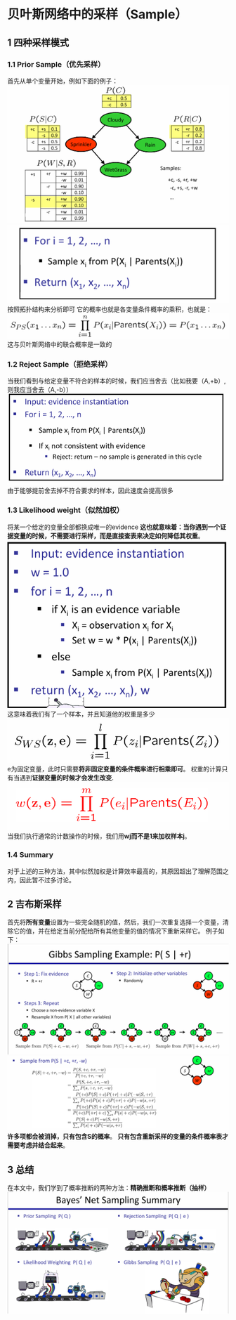 # 贝叶斯网络中的采样（Sample）
## 1 四种采样模式
### 1.1 Prior Sample（优先采样）
首先从单个变量开始，例如下面的例子：
![alt text](./img/image-85.png)
![alt text](./img/image-86.png)
按照拓扑结构来分析即可
它的概率也就是各变量条件概率的乘积，也就是：
![alt text](./img/image-87.png)
这与贝叶斯网络中的联合概率是一致的
### 1.2 Reject Sample（拒绝采样）
当我们看到与给定变量不符合的样本的时候，我们应当舍去（比如我要（A,+b）,则我应当舍去（A,-b））
![alt text](./img/image-88.png)
由于能够提前舍去掉不符合要求的样本，因此速度会提高很多
### 1.3 Likelihood weight（似然加权）
将某一个给定的变量全部都换成唯一的evidence
**这也就意味着：当你遇到一个证据变量的时候，不需要进行采样，而是直接查表来决定如何降低其权重**。
![alt text](./img/image-89.png)
这意味着我们有了一个样本，并且知道他的权重是多少
![alt text](./img/image-90.png)
e为固定变量，此时只需要**将非固定变量的条件概率进行相乘即可**。
权重的计算只有当遇到**证据变量的时候才会发生改变**.
![alt text](./img/image-91.png)
当我们执行通常的计数操作的时候，我们用**wj而不是1来加权样本j**。
### 1.4 Summary
对于上述的三种方法，其中似然加权是计算效率最高的，其原因超出了理解范围之内，因此暂不过多讨论。
## 2 吉布斯采样
首先将**所有变量**设置为一些完全随机的值，然后，我们一次重复选择一个变量，清除它的值，并在给定当前分配给所有其他变量的值的情况下重新采样它。
例子如下：
![alt text](./img/image-92.png)
![alt text](./img/image-93.png)
**许多项都会被消掉，只有包含S的概率**。
**只有包含重新采样的变量的条件概率表才需要考虑并结合起来**。
## 3 总结
在本文中，我们学到了概率推断的两种方法：**精确推断和概率推断（抽样）**
![alt text](./img/image-94.png)
